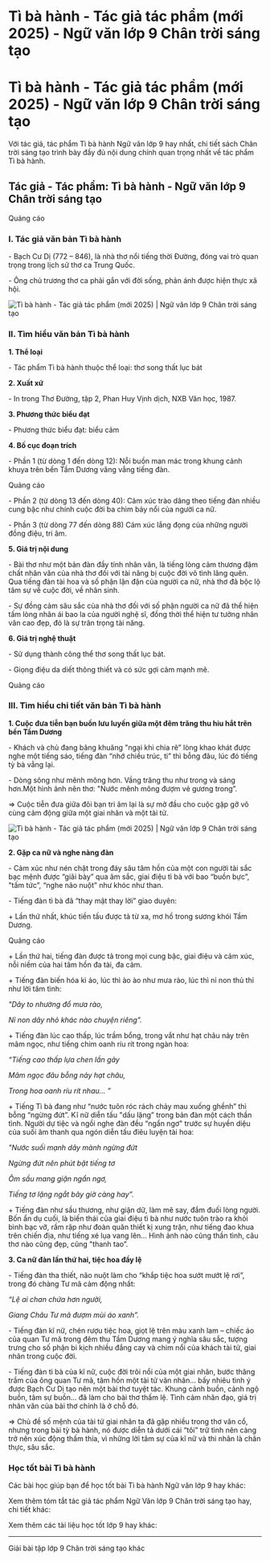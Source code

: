 # Tì bà hành - Tác giả tác phẩm (mới 2025) - Ngữ văn lớp 9 Chân trời sáng tạo

# Tì bà hành - Tác giả tác phẩm (mới 2025) - Ngữ văn lớp 9 Chân trời sáng tạo

Với tác giả, tác phẩm Tì bà hành Ngữ văn lớp 9 hay nhất, chi tiết sách Chân trời sáng tạo trình bày đầy đủ nội dung chính quan trọng nhất về tác phẩm Tì bà hành.

## Tác giả - Tác phẩm: Tì bà hành - Ngữ văn lớp 9 Chân trời sáng tạo

Quảng cáo

### **I. Tác giả văn bản Tì bà hành**

\- Bạch Cư Dị (772 – 846), là nhà thơ nổi tiếng thời Đường, đóng vai trò quan trọng trong lịch sử thơ ca Trung Quốc.

\- Ông chủ trương thơ ca phải gắn với đời sống, phản ánh được hiện thực xã hội.

![Tì bà hành - Tác giả tác phẩm \(mới 2025\) | Ngữ văn lớp 9 Chân trời sáng tạo](https://vietjack.com/soan-van-lop-9-ct/images/tac-gia-tac-pham-ti-ba-hanh-236291.PNG)

### **II. Tìm hiểu văn bản Tì bà hành**

**1\. Thể loại**

\- Tác phẩm Tì bà hành thuộc thể loại: thơ song thất lục bát

**2\. Xuất xứ**

\- In trong Thơ Đường, tập 2, Phan Huy Vịnh dịch, NXB Văn học, 1987.

**3\. Phương thức biểu đạt**

\- Phương thức biểu đạt: biểu cảm

**4\. Bố cục đoạn trích**

\- Phần 1 (từ dòng 1 đến dòng 12): Nỗi buồn man mác trong khung cảnh khuya trên bến Tầm Dương văng vẳng tiếng đàn.

Quảng cáo

\- Phần 2 (từ dòng 13 đến dòng 40): Cảm xúc trào dâng theo tiếng đàn nhiều cung bậc như chính cuộc đời ba chìm bảy nổi của người ca nữ.

\- Phần 3 (từ dòng 77 đến dòng 88) Cảm xúc lắng đọng của những người đồng điệu, tri âm.

**5\. Giá trị nội dung**

\- Bài thơ như một bản đàn đầy tính nhân văn, là tiếng lòng cảm thương đậm chất nhân văn của nhà thơ đối với tài năng bị cuộc đời vô tình lãng quên. Qua tiếng đàn tài hoa và số phận lận đận của người ca nữ, nhà thơ đã bộc lộ tâm sự về cuộc đời, về nhân sinh.

\- Sự đồng cảm sâu sắc của nhà thơ đối với số phận người ca nữ đã thể hiện tấm lòng nhân ái bao la của người nghệ sĩ, đồng thời thể hiện tư tưởng nhân văn cao đẹp, đó là sự trân trọng tài năng.

**6\. Giá trị nghệ thuật**

\- Sử dụng thành công thể thơ song thất lục bát. 

\- Giọng điệu da diết thông thiết và có sức gợi cảm mạnh mẽ.

Quảng cáo

### **III. Tìm hiểu chi tiết văn bản Tì bà hành**

**1\. Cuộc đưa tiễn bạn buồn lưu luyến giữa một đêm trăng thu hiu hắt trên bến Tầm Dương**

\- Khách và chủ đang bâng khuâng "ngại khi chia rẽ” lòng khao khát được nghe một tiếng sáo, tiếng đàn “nhớ chiều trúc, ti” thì bỗng đâu, lúc đó tiếng tỳ bà vẳng lại.

\- Dòng sông như mênh mông hơn. Vầng trăng thu như trong và sáng hơn.Một hình ảnh nên thơ: "Nước mênh mông đượm vẻ gương trong”.

=> Cuộc tiễn đưa giữa đôi bạn tri âm lại là sự mở đầu cho cuộc gặp gỡ vô cùng cảm động giữa một giai nhân và một tài tử.

![Tì bà hành - Tác giả tác phẩm \(mới 2025\) | Ngữ văn lớp 9 Chân trời sáng tạo](https://vietjack.com/soan-van-lop-9-ct/images/tac-gia-tac-pham-ti-ba-hanh-236292.PNG)

**2\. Gặp ca nữ và nghe nàng đàn**

\- Cảm xúc như nén chặt trong đáy sâu tâm hồn của một con người tài sắc bạc mệnh được “giãi bày” qua âm sắc, giai điệu tì bà với bao “buồn bực”, "tấm tức”, “nghe não nuột” như khóc như than.

\- Tiếng đàn tì bà đã “thay mật thay lời” giao duyên:

\+ Lần thứ nhất, khúc tiền tấu được tả từ xa, mơ hồ trong sương khói Tầm Dương.

Quảng cáo

\+ Lần thứ hai, tiếng đàn được tả trong mọi cung bậc, giai điệu và cảm xúc, nỗi niềm của hai tâm hồn đa tài, đa cảm.

\+ Tiếng đàn biến hóa kì ảo, lúc thì ào ào như mưa rào, lúc thì nỉ non thủ thỉ như lời tâm tình:

_"Dây to nhường đổ mưa rào,_

_Nỉ non dây nhỏ khác nào chuyện riêng”._

\+ Tiếng đàn lúc cao thấp, lúc trầm bổng, trong vắt như hạt châu nảy trên mâm ngọc, như tiếng chim oanh ríu rít trong ngàn hoa:

_“Tiếng cao thấp lựa chen lần gảy_

_Mâm ngọc đâu bỗng nảy hạt châu,_

_Trong hoa oanh ríu rít nhau… ”_

\+ Tiếng Tì bà đang như “nước tuôn róc rách chảy mau xuống ghềnh” thì bỗng “ngừng đứt”. Kĩ nữ diễn tấu "dấu lặng” trong bản đàn một cách thần tình. Người dự tiệc và ngồi nghe đàn đều “ngẩn ngơ" trước sự huyền diệu của suối âm thanh qua ngón diễn tấu điêu luyện tài hoa:

_"Nước suối mạnh dây mành ngừng đứt_

_Ngừng đứt nên phút bặt tiếng tơ_

_Ôm sầu mang giận ngẩn ngơ,_

_Tiếng tơ lặng ngắt bây giờ càng hay”._

\+ Tiếng đàn như sầu thương, như giận dữ, làm mê say, đắm đuối lòng người. Bốn ẩn dụ cuối, là biến thái của giai điệu tì bà như nước tuôn trào ra khỏi bình bạc vỡ, rầm rập như đoàn quân thiết kị xung trận, như tiếng đao khua trên chiến địa, như tiếng xé lụa vang lên… Hình ảnh nào cũng thần tình, câu thơ nào cũng đẹp, cũng "thanh tao”.

**3\. Ca nữ đàn lần thứ hai, tiệc hoa đầy lệ**

\- Tiếng đàn tha thiết, não nuột làm cho “khắp tiệc hoa sướt mướt lệ rơi”, trong đó chàng Tư mã cảm động nhất:

_“Lệ ai chan chứa hơn người,_

_Giang Châu Tư mã đượm mùi áo xanh”._

\- Tiếng đàn kĩ nữ, chén rượu tiệc hoa, giọt lệ trên màu xanh lam – chiếc áo của quan Tư mã trong đêm thu Tầm Dương mang ý nghĩa sâu sắc, tượng trưng cho số phận bi kịch nhiều đắng cay và chim nổi của khách tài tử, giai nhân trong cuộc đời.

\- Tiếng đàn tì bà của kĩ nữ, cuộc đời trôi nổi của một giai nhân, bước thăng trầm của ông quan Tư mã, tâm hồn một tài tử văn nhân… bấy nhiêu tình ý được Bạch Cư Dị tạo nên một bài thơ tuyệt tác. Khung cảnh buồn, cảnh ngộ buồn, tâm sự buồn… đã làm cho bài thơ thấm lệ. Tình cảm nhân đạo, giá trị nhân văn của bài thơ chính là ở chỗ đó.

=> Chủ đề số mệnh của tài tử giai nhân ta đã gặp nhiều trong thơ văn cổ, nhưng trong bài tỳ bà hành, nó được diễn tả dưới cái “tôi” trữ tình nên càng trở nên xúc động thấm thía, vì những lời tâm sự của kĩ nữ và thi nhân là chân thực, sâu sắc.

### **Học tốt bài Tì bà hành**

Các bài học giúp bạn để học tốt bài Tì bà hành Ngữ văn lớp 9 hay khác:

Xem thêm tóm tắt tác giả tác phẩm Ngữ Văn lớp 9 Chân trời sáng tạo hay, chi tiết khác:

Xem thêm các tài liệu học tốt lớp 9 hay khác:

* * *

Giải bài tập lớp 9 Chân trời sáng tạo khác

